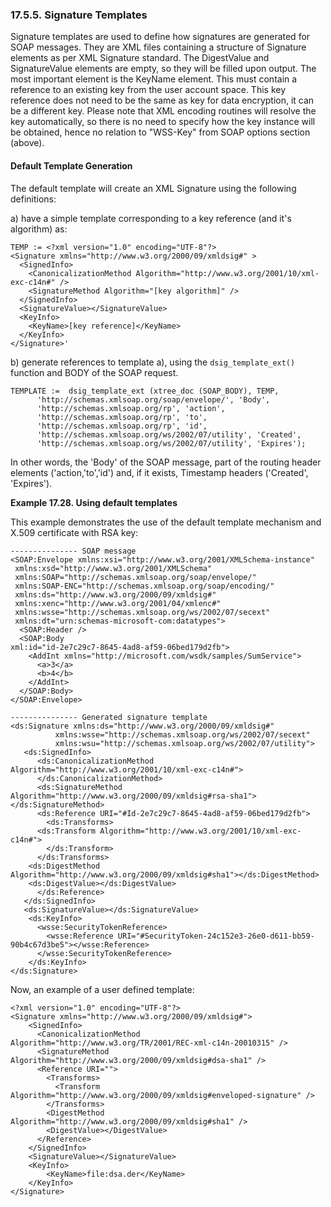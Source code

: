 <div>

<div>

<div>

<div>

### 17.5.5. Signature Templates

</div>

</div>

</div>

Signature templates are used to define how signatures are generated for
SOAP messages. They are XML files containing a structure of Signature
elements as per XML Signature standard. The DigestValue and
SignatureValue elements are empty, so they will be filled upon output.
The most important element is the KeyName element. This must contain a
reference to an existing key from the user account space. This key
reference does not need to be the same as key for data encryption, it
can be a different key. Please note that XML encoding routines will
resolve the key automatically, so there is no need to specify how the
key instance will be obtained, hence no relation to "WSS-Key" from SOAP
options section (above).

<div>

<div>

<div>

<div>

#### Default Template Generation

</div>

</div>

</div>

The default template will create an XML Signature using the following
definitions:

a\) have a simple template corresponding to a key reference (and it's
algorithm) as:

``` programlisting
TEMP := <?xml version="1.0" encoding="UTF-8"?>
<Signature xmlns="http://www.w3.org/2000/09/xmldsig#" >
  <SignedInfo>
    <CanonicalizationMethod Algorithm="http://www.w3.org/2001/10/xml-exc-c14n#" />
    <SignatureMethod Algorithm="[key algorithm]" />
  </SignedInfo>
  <SignatureValue></SignatureValue>
  <KeyInfo>
    <KeyName>[key reference]</KeyName>
  </KeyInfo>
</Signature>'
```

b\) generate references to template a), using the `dsig_template_ext()`
function and BODY of the SOAP request.

``` programlisting
TEMPLATE :=  dsig_template_ext (xtree_doc (SOAP_BODY), TEMP,
      'http://schemas.xmlsoap.org/soap/envelope/', 'Body',
      'http://schemas.xmlsoap.org/rp', 'action',
      'http://schemas.xmlsoap.org/rp', 'to',
      'http://schemas.xmlsoap.org/rp', 'id',
      'http://schemas.xmlsoap.org/ws/2002/07/utility', 'Created',
      'http://schemas.xmlsoap.org/ws/2002/07/utility', 'Expires');
```

In other words, the 'Body' of the SOAP message, part of the routing
header elements ('action,'to','id') and, if it exists, Timestamp headers
('Created', 'Expires').

<div>

**Example 17.28. Using default templates**

<div>

This example demonstrates the use of the default template mechanism and
X.509 certificate with RSA key:

``` programlisting
--------------- SOAP message
<SOAP:Envelope xmlns:xsi="http://www.w3.org/2001/XMLSchema-instance"
 xmlns:xsd="http://www.w3.org/2001/XMLSchema"
 xmlns:SOAP="http://schemas.xmlsoap.org/soap/envelope/"
 xmlns:SOAP-ENC="http://schemas.xmlsoap.org/soap/encoding/"
 xmlns:ds="http://www.w3.org/2000/09/xmldsig#"
 xmlns:xenc="http://www.w3.org/2001/04/xmlenc#"
 xmlns:wsse="http://schemas.xmlsoap.org/ws/2002/07/secext"
 xmlns:dt="urn:schemas-microsoft-com:datatypes">
  <SOAP:Header />
  <SOAP:Body
xml:id="id-2e7c29c7-8645-4ad8-af59-06bed179d2fb">
    <AddInt xmlns="http://microsoft.com/wsdk/samples/SumService">
      <a>3</a>
      <b>4</b>
    </AddInt>
  </SOAP:Body>
</SOAP:Envelope>

--------------- Generated signature template
<ds:Signature xmlns:ds="http://www.w3.org/2000/09/xmldsig#"
          xmlns:wsse="http://schemas.xmlsoap.org/ws/2002/07/secext"
          xmlns:wsu="http://schemas.xmlsoap.org/ws/2002/07/utility">
   <ds:SignedInfo>
      <ds:CanonicalizationMethod Algorithm="http://www.w3.org/2001/10/xml-exc-c14n#">
      </ds:CanonicalizationMethod>
      <ds:SignatureMethod Algorithm="http://www.w3.org/2000/09/xmldsig#rsa-sha1"></ds:SignatureMethod>
      <ds:Reference URI="#Id-2e7c29c7-8645-4ad8-af59-06bed179d2fb">
        <ds:Transforms>
      <ds:Transform Algorithm="http://www.w3.org/2001/10/xml-exc-c14n#">
        </ds:Transform>
      </ds:Transforms>
    <ds:DigestMethod Algorithm="http://www.w3.org/2000/09/xmldsig#sha1"></ds:DigestMethod>
    <ds:DigestValue></ds:DigestValue>
      </ds:Reference>
   </ds:SignedInfo>
   <ds:SignatureValue></ds:SignatureValue>
    <ds:KeyInfo>
      <wsse:SecurityTokenReference>
        <wsse:Reference URI="#SecurityToken-24c152e3-26e0-d611-bb59-90b4c67d3be5"></wsse:Reference>
      </wsse:SecurityTokenReference>
    </ds:KeyInfo>
</ds:Signature>
```

Now, an example of a user defined template:

``` programlisting
<?xml version="1.0" encoding="UTF-8"?>
<Signature xmlns="http://www.w3.org/2000/09/xmldsig#">
    <SignedInfo>
      <CanonicalizationMethod Algorithm="http://www.w3.org/TR/2001/REC-xml-c14n-20010315" />
      <SignatureMethod Algorithm="http://www.w3.org/2000/09/xmldsig#dsa-sha1" />
      <Reference URI="">
        <Transforms>
          <Transform Algorithm="http://www.w3.org/2000/09/xmldsig#enveloped-signature" />
        </Transforms>
        <DigestMethod Algorithm="http://www.w3.org/2000/09/xmldsig#sha1" />
        <DigestValue></DigestValue>
      </Reference>
    </SignedInfo>
    <SignatureValue></SignatureValue>
    <KeyInfo>
        <KeyName>file:dsa.der</KeyName>
    </KeyInfo>
</Signature>
```

</div>

</div>

  

</div>

</div>
